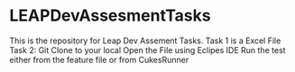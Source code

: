 # LEAPDevAssesmentTasks
This is the repository for Leap Dev Assement Tasks.
Task 1 is a Excel File
Task 2: 
Git Clone to your local
Open the File using Eclipes IDE
Run the test either from the feature file or from CukesRunner 
